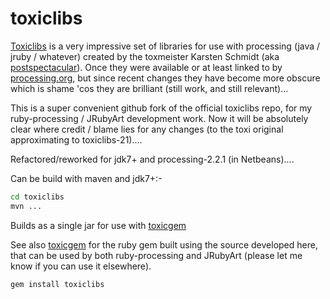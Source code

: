 # toxiclibs
[Toxiclibs][] is a very impressive set of libraries for use with processing (java / jruby / whatever) created by the toxmeister Karsten Schmidt (aka [postspectacular][]). Once they were available or at least linked to by [processing.org][], but since recent changes they have become more obscure which is shame 'cos they are brilliant (still work, and still relevant)...

This is a super convenient github fork of the official toxiclibs repo, for my ruby-processing / JRubyArt development work.  Now it will be absolutely clear where credit / blame lies for any changes (to the toxi original approximating to toxiclibs-21)....

Refactored/reworked for jdk7+ and processing-2.2.1 (in Netbeans)....

Can be build with maven and jdk7+:-
```bash
cd toxiclibs
mvn ...
```
Builds as a single jar for use with [toxicgem][]

See also [toxicgem][] for the ruby gem built using the source developed here, that can be used by both ruby-processing and JRubyArt (please let me know if you can use it elsewhere).
```bash
gem install toxiclibs
```

[postspectacular]:http://postspectacular.com/
[Toxiclibs]:http://toxiclibs.org/
[processing.org]:https://processing.org/
[toxicgem]:https://github.com/ruby-processing/toxicgem
